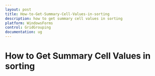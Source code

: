 ```yaml
---
layout: post
title: How-to-Get-Summary-Cell-Values-in-sorting
description: how to get summary cell values in sorting 
platform: WindowsForms
control: GridGrouping
documentation: ug
---
```


# How to Get Summary Cell Values in sorting 

